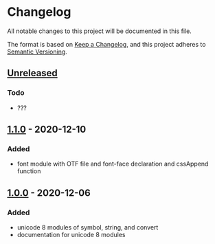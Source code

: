 # Changelog
All notable changes to this project will be documented in this file.

The format is based on [Keep a Changelog](https://keepachangelog.com/en/1.0.0/),
and this project adheres to [Semantic Versioning](https://semver.org/spec/v2.0.0.html).

## [Unreleased]
### Todo
- ???

## [1.1.0] - 2020-12-10
### Added
- font module with OTF file and font-face declaration and cssAppend function

## [1.0.0] - 2020-12-06
### Added
- unicode 8 modules of symbol, string, and convert
- documentation for unicode 8 modules



[Unreleased]: https://github.com/sutton-signwriting/unicode8/compare/v1.1.0...HEAD
[1.1.0]: https://github.com/sutton-signwriting/unicode8/releases/tag/v1.1.0
[1.0.0]: https://github.com/sutton-signwriting/unicode8/releases/tag/v1.0.0
